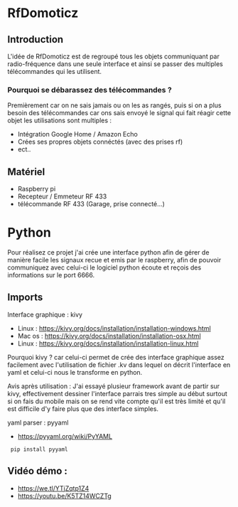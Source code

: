 # RfDomoticz

## Introduction

L'idée de RfDomoticz est de regroupé tous les objets communiquant par radio-fréquence dans une seule interface et ainsi se passer des multiples télécommandes qui les utilisent.

### Pourquoi se débarassez des télécommandes ?

Premièrement car on ne sais jamais ou on les as rangés,
puis si on a plus besoin des télécommandes car ons sais envoyé le signal qui fait réagir cette objet les utilisations sont multiples :
* Intégration Google Home / Amazon Echo
* Crées ses propres objets connéctés (avec des prises rf)
* ect..

## Matériel

* Raspberry pi
* Recepteur / Emmeteur  RF 433
* télécommande RF 433 (Garage, prise connecté...)

# Python

Pour réalisez ce projet j'ai crée une interface python afin de gérer de manière facile les signaux recue et emis par le raspberry, afin de pouvoir communiquez avec celui-ci le logiciel python écoute et reçois des informations sur le port 6666.

## Imports

Interface graphique : kivy
*  Linux : https://kivy.org/docs/installation/installation-windows.html
* Mac os : https://kivy.org/docs/installation/installation-osx.html
* Linux :
https://kivy.org/docs/installation/installation-linux.html

Pourquoi kivy ? car celui-ci permet de crée des interface graphique assez facilement avec l'utilisation de fichier .kv dans lequel on décrit l'interface en yaml et celui-ci nous le transforme en python.

Avis après utilisation :
J'ai essayé plusieur framework avant de partir sur kivy, effectivement dessiner l'interface parrais tres simple au début surtout si on fais du mobile mais on se rend vite compte qu'il est très limité et qu'il est difficile d'y faire plus que des interface simples.

yaml parser : pyyaml
* https://pyyaml.org/wiki/PyYAML

`` pip install pyyaml``


## Vidéo démo :
* https://we.tl/YTjZqtp1Z4
* https://youtu.be/K5TZ14WCZTg
